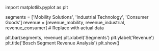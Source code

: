 import matplotlib.pyplot as plt

segments = ['Mobility Solutions', 'Industrial Technology', 'Consumer Goods']
revenue = [revenue_mobility, revenue_industrial, revenue_consumer]  # Replace with actual data

plt.bar(segments, revenue)
plt.xlabel('Segments')
plt.ylabel('Revenue')
plt.title('Bosch Segment Revenue Analysis')
plt.show()


